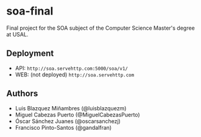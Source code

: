 # soa-final
Final project for the SOA subject of the Computer Science Master's degree at USAL.

## Deployment
- API: `http://soa.servehttp.com:5000/soa/v1/`
- WEB: (not deployed) `http://soa.servehttp.com`

## Authors
- Luis Blazquez Miñambres (@luisblazquezm)
- Miguel Cabezas Puerto (@MiguelCabezasPuerto)
- Óscar Sánchez Juanes (@oscarsanchezj)
- Francisco Pinto-Santos (@gandalfran)